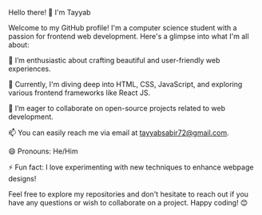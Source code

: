 Hello there! 👋 I'm Tayyab


Welcome to my GitHub profile! I'm a computer science student with a passion for frontend web development. Here's a glimpse into what I'm all about:


👀 I’m enthusiastic about crafting beautiful and user-friendly web experiences.

🌱 Currently, I'm diving deep into HTML, CSS, JavaScript, and exploring various frontend frameworks like React JS.

💞️ I’m eager to collaborate on open-source projects related to web development.

📫 You can easily reach me via email at tayyabsabir72@gmail.com.

😄 Pronouns: He/Him

⚡ Fun fact: I love experimenting with new techniques to enhance webpage designs!


Feel free to explore my repositories and don't hesitate to reach out if you have any questions or wish to collaborate on a project. Happy coding! 😊

<!---
Tayyab1251/Tayyab1251 is a ✨ special ✨ repository because its `README.md` (this file) appears on your GitHub profile.
You can click the Preview link to take a look at your changes.
--->
